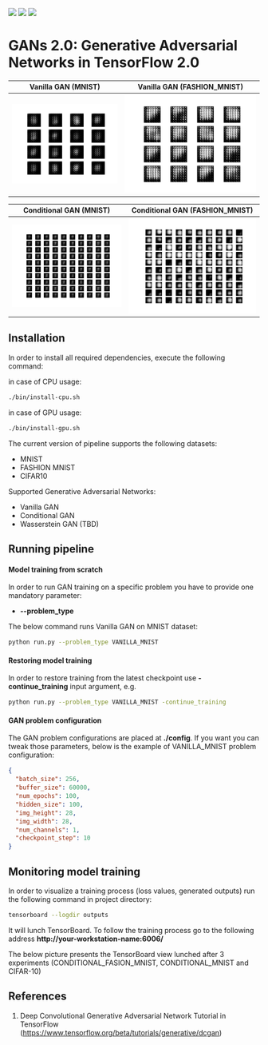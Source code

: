 ![](https://img.shields.io/badge/Python-3.6.8-blue.svg) ![](https://img.shields.io/badge/TensorFlow-2.0.0-blue.svg) ![](https://img.shields.io/badge/License-MIT-blue.svg)

# GANs 2.0: Generative Adversarial Networks in TensorFlow 2.0
Vanilla GAN (MNIST)            |  Vanilla GAN (FASHION_MNIST)
:-------------------------:|:-------------------------:
![vanilla_mnist](./pics/vanilla_mnist.gif)  |  ![vanilla_fashion_mnist](./pics/vanilla_fashion_mnist.gif)


Conditional GAN (MNIST)            |  Conditional GAN (FASHION_MNIST)
:-------------------------:|:-------------------------:
![conditional_mnist](./pics/conditional_mnist.gif)  |  ![conditional_fashion_mnist](./pics/conditional_fashion_mnist.gif)

## Installation

In order to install all required dependencies, execute the following command:

in case of CPU usage:
```bash
./bin/install-cpu.sh
```

in case of GPU usage:
```bash
./bin/install-gpu.sh
```

The current version of pipeline supports the following datasets:
 * MNIST
 * FASHION MNIST
 * CIFAR10 
 
Supported Generative Adversarial Networks:
 * Vanilla GAN
 * Conditional GAN
 * Wasserstein GAN (TBD)

## Running pipeline

#### Model training from scratch
In order to run GAN training on a specific problem you have to provide one mandatory parameter:
 * **--problem_type**
 
The below command runs Vanilla GAN on MNIST dataset:
```bash
python run.py --problem_type VANILLA_MNIST
```

#### Restoring model training

In order to restore training from the latest checkpoint use **-continue_training** input argument, e.g.
```bash
python run.py --problem_type VANILLA_MNIST -continue_training
```
#### GAN problem configuration

The GAN problem configurations are placed at **./config**. If you want you can tweak those parameters, below is the example of VANILLA_MNIST problem configuration:
```json
{
  "batch_size": 256,
  "buffer_size": 60000,
  "num_epochs": 100,
  "hidden_size": 100,
  "img_height": 28,
  "img_width": 28,
  "num_channels": 1,
  "checkpoint_step": 10
} 
```
 
 

## Monitoring model training
In order to visualize a training process (loss values, generated outputs) run the following command in project directory:
```bash
tensorboard --logdir outputs
```
It will lunch TensorBoard. To follow the training process go to the following address **http://your-workstation-name:6006/** 

The below picture presents the TensorBoard view lunched after 3 experiments (CONDITIONAL_FASION_MNIST, CONDITIONAL_MNIST and CIFAR-10)

## References
1. Deep Convolutional Generative Adversarial Network Tutorial in TensorFlow (https://www.tensorflow.org/beta/tutorials/generative/dcgan)

